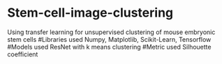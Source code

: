 # Stem-cell-image-clustering
Using transfer learning for unsupervised clustering of mouse embryonic stem cells
#Libraries used
Numpy, Matplotlib, Scikit-Learn, Tensorflow
#Models used
ResNet with k means clustering
#Metric used
Silhouette coefficient
